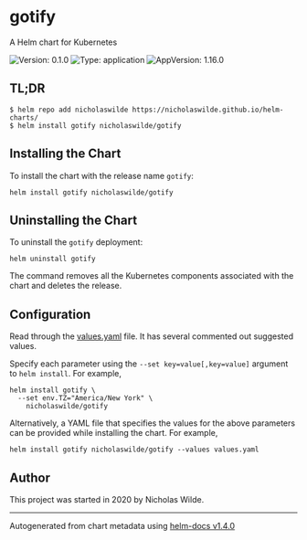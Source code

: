 # gotify

A Helm chart for Kubernetes

![Version: 0.1.0](https://img.shields.io/badge/Version-0.1.0-informational?style=flat-square) ![Type: application](https://img.shields.io/badge/Type-application-informational?style=flat-square) ![AppVersion: 1.16.0](https://img.shields.io/badge/AppVersion-1.16.0-informational?style=flat-square)

## TL;DR
```console
$ helm repo add nicholaswilde https://nicholaswilde.github.io/helm-charts/
$ helm install gotify nicholaswilde/gotify
```

## Installing the Chart
To install the chart with the release name `gotify`:
```console
helm install gotify nicholaswilde/gotify
```

## Uninstalling the Chart
To uninstall the `gotify` deployment:
```console
helm uninstall gotify
```
The command removes all the Kubernetes components associated with the chart and deletes the release.

## Configuration

Read through the [values.yaml](https://github.com/nicholaswilde/helm-charts/blob/master/charts/gotify/values.yaml)
file. It has several commented out suggested values.

Specify each parameter using the `--set key=value[,key=value]` argument to `helm install`. For example,
```console
helm install gotify \
  --set env.TZ="America/New York" \
    nicholaswilde/gotify
```

Alternatively, a YAML file that specifies the values for the above parameters can be provided while installing the chart.
For example,
```console
helm install gotify nicholaswilde/gotify --values values.yaml
```

## Author
This project was started in 2020 by Nicholas Wilde.

----------------------------------------------
Autogenerated from chart metadata using [helm-docs v1.4.0](https://github.com/norwoodj/helm-docs/releases/v1.4.0)

